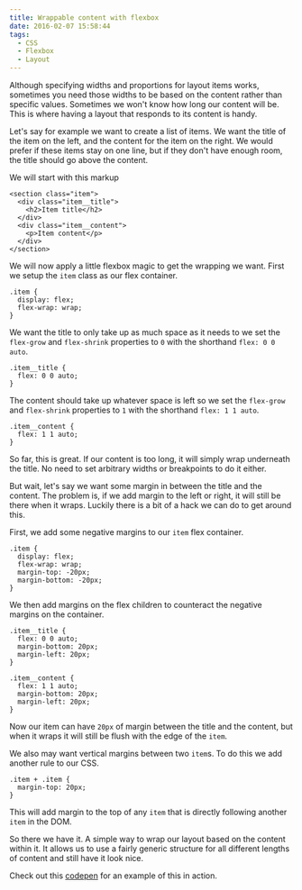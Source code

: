 ```yaml
---
title: Wrappable content with flexbox
date: 2016-02-07 15:58:44
tags:
  - CSS
  - Flexbox
  - Layout
---
```


Although specifying widths and proportions for layout items works, sometimes you need those widths to be based on the content rather than specific values. Sometimes we won't know how long our content will be. This is where having a layout that responds to its content is handy.

Let's say for example we want to create a list of items. We want the title of the item on the left, and the content for the item on the right. We would prefer if these items stay on one line, but if they don't have enough room, the title should go above the content.

We will start with this markup

```language-markup
<section class="item">
  <div class="item__title">
    <h2>Item title</h2>
  </div>
  <div class="item__content">
    <p>Item content</p>
  </div>
</section>
```

We will now apply a little flexbox magic to get the wrapping we want. First we setup the `item` class as our flex container.

```language-css
.item {
  display: flex;
  flex-wrap: wrap;
}
```

We want the title to only take up as much space as it needs to we set the `flex-grow` and `flex-shrink` properties to `0` with the shorthand `flex: 0 0 auto`.

```language-css
.item__title {
  flex: 0 0 auto;
}
```

The content should take up whatever space is left so we set the `flex-grow` and `flex-shrink` properties to `1` with the shorthand `flex: 1 1 auto`.

```language-css
.item__content {
  flex: 1 1 auto;
}
```

So far, this is great. If our content is too long, it will simply wrap underneath the title. No need to set arbitrary widths or breakpoints to do it either.

But wait, let's say we want some margin in between the title and the content. The problem is, if we add margin to the left or right, it will still be there when it wraps. Luckily there is a bit of a hack we can do to get around this.

First, we add some negative margins to our `item` flex container.

```language-css
.item {
  display: flex;
  flex-wrap: wrap;
  margin-top: -20px;
  margin-bottom: -20px;
}
```

We then add margins on the flex children to counteract the negative margins on the container.

```language-css
.item__title {
  flex: 0 0 auto;
  margin-bottom: 20px;
  margin-left: 20px;
}

.item__content {
  flex: 1 1 auto;
  margin-bottom: 20px;
  margin-left: 20px;
}
```

Now our item can have `20px` of margin between the title and the content, but when it wraps it will still be flush with the edge of the `item`.

We also may want vertical margins between two `item`s. To do this we add another rule to our CSS.

```language-css
.item + .item {
  margin-top: 20px;
}
```

This will add margin to the top of any `item` that is directly following another `item` in the DOM.

So there we have it. A simple way to wrap our layout based on the content within it. It allows us to use a fairly generic structure for all different lengths of content and still have it look nice.

Check out this [codepen](http://codepen.io/dfmcphee/pen/yeRrmy) for an example of this in action.
